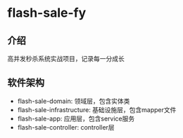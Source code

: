 # flash-sale-fy

## 介绍
高并发秒杀系统实战项目，记录每一分成长

## 软件架构

- flash-sale-domain: 领域层，包含实体类
- flash-sale-infrastructure: 基础设施层，包含mapper文件
- flash-sale-app: 应用层，包含service服务
- flash-sale-controller: controller层